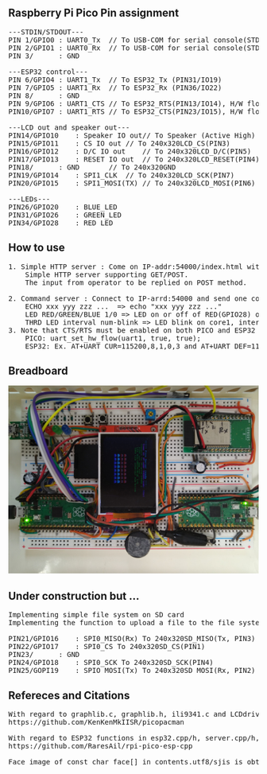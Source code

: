 ## Raspberry Pi Pico Pin assignment
<pre>
---STDIN/STDOUT---
PIN 1/GPIO0	: UART0_Tx	// To USB-COM for serial console(STDOUT)
PIN 2/GPIO1	: UART0_Rx	// To USB-COM for serial console(STDIN)
PIN 3/		: GND
<br/>---ESP32 control---
PIN 6/GPIO4	: UART1_Tx	// To ESP32_Tx (PIN31/IO19)
PIN 7/GPIO5	: UART1_Rx	// To ESP32_Rx (PIN36/IO22)
PIN 8/		: GND
PIN 9/GPIO6	: UART1_CTS	// To ESP32_RTS(PIN13/IO14), H/W flow control
PIN10/GPIO7	: UART1_RTS	// To ESP32_CTS(PIN23/IO15), H/W flow control
<br/>---LCD out and speaker out---
PIN14/GPIO10	: Speaker IO out// To Speaker (Active High)
PIN15/GPIO11	: CS IO out	// To 240x320LCD_CS(PIN3)
PIN16/GPIO12	: D/C IO out	// To 240x320LCD_D/C(PIN5)
PIN17/GPIO13	: RESET IO out	// To 240x320LCD_RESET(PIN4)
PIN18/		: GND		// To 240x320GND
PIN19/GPIO14	: SPI1_CLK 	// To 240x320LCD_SCK(PIN7)
PIN20/GPIO15	: SPI1_MOSI(TX)	// To 240x320LCD_MOSI(PIN6)
<br/>---LEDs---
PIN26/GPIO20	: BLUE_LED
PIN31/GPIO26	: GREEN_LED
PIN34/GPIO28	: RED_LED
</pre>

## How to use
<pre>
1. Simple HTTP server : Come on IP-addr:54000/index.html with your browser like Chrome
	Simple HTTP server supporting GET/POST.
	The input from operator to be replied on POST method.<br/>
2. Command server : Connect to IP-arrd:54000 and send one command of the follows;
	ECHO xxx yyy zzz ...  => echo "xxx yyy zzz ..."
	LED RED/GREEN/BLUE 1/0 => LED on or off of RED(GPIO28) or BLUE(GPIO20) or GREEN(GPIO26)
	THRD LED interval num-blink => LED blink on core1, interval(msec) num-blink(0 then infinite), Input "KILL" to stop blinking
3. Note that CTS/RTS must be enabled on both PICO and ESP32 as H/W flow control is requied.
	PICO: uart_set_hw_flow(uart1, true, true);
	ESP32: Ex. AT+UART_CUR=115200,8,1,0,3 and AT+UART_DEF=115200,8,1,0,3 then power cylce
</pre>

## Breadboard
<img src="pico_server.jpg">

## Under construction but ...
<pre>
Implementing simple file system on SD card
Implementing the function to upload a file to the file system.

PIN21/GPIO16	: SPI0_MISO(Rx) To 240x320SD_MISO(Tx, PIN3)
PIN22/GPIO17	: SPI0_CS To 240x320SD_CS(PIN1)
PIN23/		: GND
PIN24/GPIO18	: SPI0_SCK To 240x320SD_SCK(PIN4)
PIN25/GOPI19	: SPIO_MOSI(Tx) To 240x320SD_MOSI(Rx, PIN2)
</pre>

## Refereces and Citations
<pre>
With regard to graphlib.c, graphlib.h, ili9341.c and LCDdrive.h, the following repository is refferd.
https://github.com/KenKenMkIISR/picopacman <br/>
With regard to ESP32 functions in esp32.cpp/h, server.cpp/h, the following repository is refferd.
https://github.com/RaresAil/rpi-pico-esp-cpp <br/>
Face image of const char face[] in contents.utf8/sjis is obtained from https://daeudaeu.com/wp-content/uploads/2021/03/image.jpg.
</pre>

